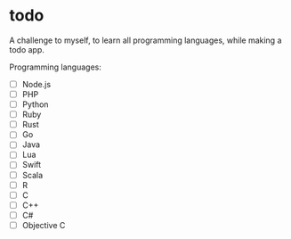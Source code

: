 # todo

A challenge to myself, to learn all programming languages, while making a todo app.

Programming languages:

- [ ] Node.js
- [ ] PHP
- [ ] Python
- [ ] Ruby
- [ ] Rust
- [ ] Go
- [ ] Java
- [ ] Lua
- [ ] Swift
- [ ] Scala
- [ ] R
- [ ] C
- [ ] C++
- [ ] C#
- [ ] Objective C
